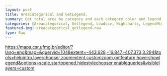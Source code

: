 ```yaml
---
layout: post
title: AreaCategorical and GetLegend.
summary: Get total area by category and each category color and legend.
categories: [Areacategorical, Getlegend, Loadcsv, Highcharts, LegendHtml, OpacitySlider]
featured-img: areacategorical_getlegend-raw
type: Raw
---
```

https://maps.csr.ufmg.br/editor/?lang=eng&map=&queryid=104&extent=-443.628,-16.847,-407.373,3.294&tools=helpintro,layerchooser,zoomextent,customzoom,getfeature,hovershowlegend&options=scale,startopened,hidestylechooser,enablequeries&visiblelayers=custom

